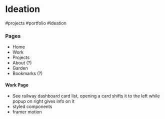 # Ideation
#projects #portfolio #ideation

### Pages
- Home
- Work
- Projects
- About (?)
- Garden
- Bookmarks (?)
  
#### Work Page
- See railway dashboard card list, opening a card shifts it to the left while popup on right gives info on it
- styled components
- framer motion